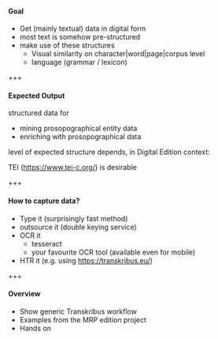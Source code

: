 #### Goal
* Get (mainly textual) data in digital form
* most text is somehow pre-structured
* make use of these structures
    * Visual similarity on character|word|page|corpus level
    * language (grammar / lexicon)

+++

#### Expected Output 		
structured data for

* mining prosopographical entity data
* enriching with prosopographical data

level of expected structure depends, in Digital Edition context:

TEI (https://www.tei-c.org/) is desirable

+++

#### How to capture data?  
* Type it (surprisingly fast method)
* outsource it (double keying service)
* OCR it
    * tesseract
    * your favourite OCR tool (available even for mobile)
* HTR it (e.g. using https://transkribus.eu/)


+++


#### Overview

* Show generic Transkribus workflow
* Examples from the MRP edition project
* Hands on
